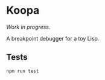 # Koopa

_Work in progress._

A breakpoint debugger for a toy Lisp.

## Tests

```
npm run test
```
